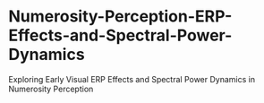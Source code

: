 # Numerosity-Perception-ERP-Effects-and-Spectral-Power-Dynamics
Exploring Early Visual ERP Effects and Spectral Power Dynamics in Numerosity Perception
